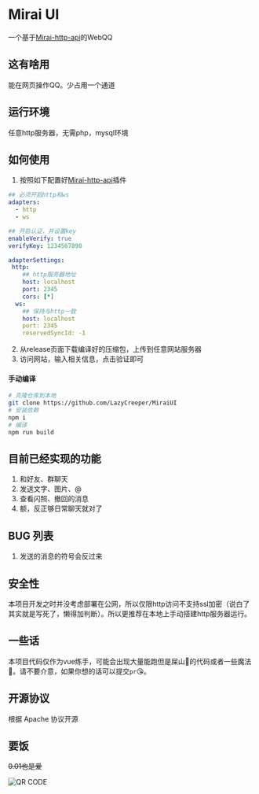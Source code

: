 # Mirai UI
一个基于[Mirai-http-api](https://docs.mirai.mamoe.net/mirai-api-http/)的WebQQ

## 这有啥用
能在网页操作QQ。少占用一个通道

## 运行环境
任意http服务器，无需php，mysql环境

## 如何使用
1. 按照如下配置好[Mirai-http-api](https://docs.mirai.mamoe.net/mirai-api-http/)插件
```yaml
## 必须开启http和ws
adapters:
  - http
  - ws

## 开启认证，并设置key
enableVerify: true
verifyKey: 1234567890

adapterSettings:
 http:
    ## http服务器地址
    host: localhost
    port: 2345
    cors: [*]
  ws:
    ## 保持与http一致
    host: localhost
    port: 2345
    reservedSyncId: -1
```
2. 从release页面下载编译好的压缩包，上传到任意网站服务器
3. 访问网站，输入相关信息，点击验证即可

#### 手动编译
```bash
# 克隆仓库到本地
git clone https://github.com/LazyCreeper/MiraiUI
# 安装依赖
npm i
# 编译
npm run build
```

## 目前已经实现的功能
1. 和好友、群聊天
2. 发送文字、图片、@
3. 查看闪照、撤回的消息
4. 额，反正够日常聊天就对了

## BUG 列表
1. 发送的消息的符号会反过来

## 安全性
本项目开发之时并没考虑部署在公网，所以仅限http访问不支持ssl加密（说白了其实就是写死了，懒得加判断）。所以更推荐在本地上手动搭建http服务器运行。

## 一些话
本项目代码仅作为vue练手，可能会出现大量能跑但是屎山💩的代码或者一些魔法🔮。请不要介意，如果你想的话可以提交`pr`😘。

## 开源协议
根据 Apache 协议开源

## 要饭
~~0.01也是爱~~

![QR CODE](https://qn-store-pub-tx.seewo.com/676b69a1b8ad4f9391555c127a2331c7165760252223383)

